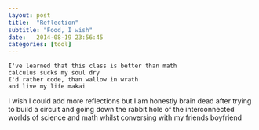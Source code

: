 ```yaml
---
layout: post
title:  "Reflection"
subtitle: "Food, I wish"
date:   2014-08-19 23:56:45
categories: [tool]
---
```


```
I've learned that this class is better than math
calculus sucks my soul dry
I'd rather code, than wallow in wrath
and live my life makai
```

I wish I could add more reflections but I am honestly brain dead after trying to build a circuit and going down the rabbit hole of the interconnected worlds of science and math whilst conversing with my friends boyfriend
